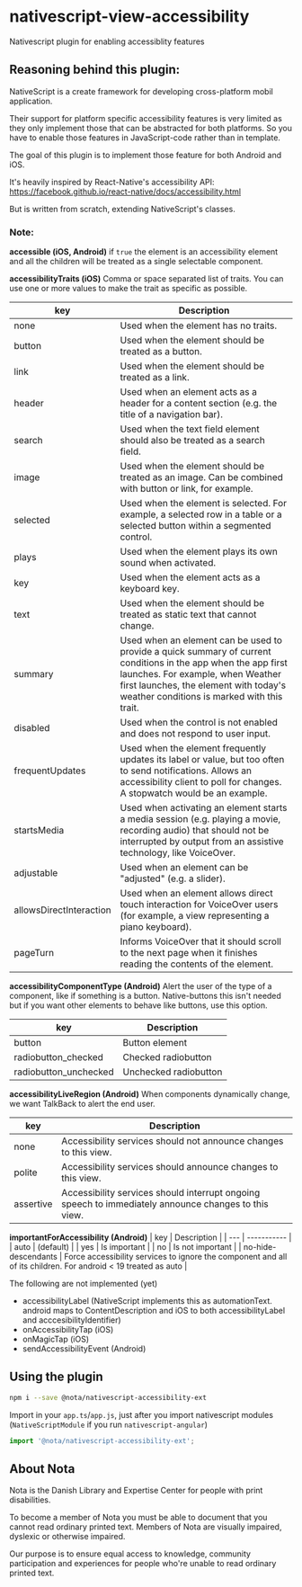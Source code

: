 # nativescript-view-accessibility
Nativescript plugin for enabling accessiblity features

## Reasoning behind this plugin:
NativeScript is a create framework for developing cross-platform mobil application.

Their support for platform specific accessibility features is very limited as they only implement
those that can be abstracted for both platforms. So you have to enable those features in JavaScript-code
rather than in template.

The goal of this plugin is to implement those feature for both Android and iOS.

It's heavily inspired by React-Native's accessibility API:
https://facebook.github.io/react-native/docs/accessibility.html

But is written from scratch, extending NativeScript's classes.

### Note:
**accessible (iOS, Android)**
	if `true` the element is an accessibility element and all the children will be treated as a single selectable component.

**accessibilityTraits (iOS)**
  Comma or space separated list of traits. You can use one or more values to make the trait as specific as possible.

| key | Description |
| --- | ----------- |
| none | Used when the element has no traits. |
| button | Used when the element should be treated as a button. |
| link | Used when the element should be treated as a link. |
| header | Used when an element acts as a header for a content section (e.g. the title of a navigation bar). |
| search | Used when the text field element should also be treated as a search field. |
| image | Used when the element should be treated as an image. Can be combined with button or link, for example. |
| selected | Used when the element is selected. For example, a selected row in a table or a selected button within a segmented control. |
| plays | Used when the element plays its own sound when activated. |
| key | Used when the element acts as a keyboard key. |
| text | Used when the element should be treated as static text that cannot change. |
| summary | Used when an element can be used to provide a quick summary of current conditions in the app when the app first launches. For example, when Weather first launches, the element with today\'s weather conditions is marked with this trait. |
| disabled | Used when the control is not enabled and does not respond to user input. |
| frequentUpdates | Used when the element frequently updates its label or value, but too often to send notifications. Allows an accessibility client to poll for changes. A stopwatch would be an example. |
| startsMedia | Used when activating an element starts a media session (e.g. playing a movie, recording audio) that should not be interrupted by output from an assistive technology, like VoiceOver. |
| adjustable | Used when an element can be "adjusted" (e.g. a slider). |
| allowsDirectInteraction | Used when an element allows direct touch interaction for VoiceOver users (for example, a view representing a piano keyboard). |
| pageTurn | Informs VoiceOver that it should scroll to the next page when it finishes reading the contents of the element. |

**accessibilityComponentType (Android)**
	Alert the user of the type of a component, like if something is a button.
  Native-buttons this isn't needed but if you want other elements to behave like buttons, use this option.

| key | Description |
| --- | ----------- |
| button | Button element |
| radiobutton\_checked | Checked radiobutton |
| radiobutton\_unchecked | Unchecked radiobutton |

**accessibilityLiveRegion (Android)**
	When components dynamically change, we want TalkBack to alert the end user.

| key | Description |
| --- | ----------- |
| none | Accessibility services should not announce changes to this view. |
| polite | Accessibility services should announce changes to this view. |
| assertive | Accessibility services should interrupt ongoing speech to immediately announce changes to this view. |

**importantForAccessibility (Android)**
| key | Description |
| --- | ----------- |
| auto | (default)  |
| yes | Is important  |
| no  | Is not important  |
| no-hide-descendants | Force accessibility services to ignore the component and all of its children. For android < 19 treated as auto |

The following are not implemented (yet)
* accessibilityLabel (NativeScript implements this as automationText. android maps to ContentDescription and iOS to both accessibilityLabel and acccesibilityIdentifier)
* onAccessibilityTap (iOS)
* onMagicTap (iOS)
* sendAccessibilityEvent (Android)

## Using the plugin

```bash
npm i --save @nota/nativescript-accessibility-ext
```

Import in your `app.ts`/`app.js`, just after you import nativescript modules (`NativeScriptModule` if you run `nativescript-angular`)

```typescript
import '@nota/nativescript-accessibility-ext';
```

## About Nota
Nota is the Danish Library and Expertise Center for people with print disabilities.

To become a member of Nota you must be able to document that you cannot read ordinary printed text. Members of Nota are visually impaired, dyslexic or otherwise impaired.

Our purpose is to ensure equal access to knowledge, community participation and experiences for people who're unable to read ordinary printed text.
